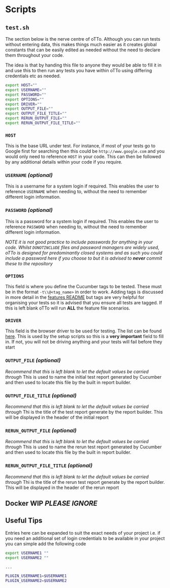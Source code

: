 # **Scripts**

## **`test.sh`**

The section below is the nerve centre of oTTo. Although you can run tests without entering data, this makes things much easier as it creates global constants that can be easily edited as needed without the need to declare them throughout your code.

The idea is that by handing this file to anyone they would be able to fill it in and use this to then run any tests you have within oTTo using differing credentials etc as needed.

```bash
export HOST=""
export USERNAME=""
export PASSWORD=""
export OPTIONS=""
export DRIVER=""
export OUTPUT_FILE=""
export OUTPUT_FILE_TITLE=""
export RERUN_OUTPUT_FILE=""
export RERUN_OUTPUT_FILE_TITLE=""
```

### `HOST`

This is the base URL under test. For instance, if most of your tests go to Google first for searching then this could be `http://www.google.com` and you would only need to reference `HOST` in your code. This can then be followed by any additional details within your code if you require.

### `USERNAME` _(optional)_

This is a username for a system login if required. This enables the user to reference `USERNAME` when needing to, without the need to remember different login information.

### `PASSWORD` _(optional)_

This is a password for a system login if required. This enables the user to reference `PASSWORD` when needing to, without the need to remember different login information.

_NOTE it is not good practice to include passwords for anything in your code. Whilst `DONOTINCLUDE` files and password managers are widely used, oTTo is designed for predominantly closed systems and as such you could include a password here if you choose to but it is advised to **never** commit these to the repository_

### `OPTIONS`

This field is where you define the Cucumber tags to be tested. These must be in the format `-t\\@<tag_name>` in order to work. Adding tags is discussed in more detail in the [features README](../features/README.md) but tags are very helpful for organising your tests so it is advised that you ensure all tests are tagged. If this is left blank oTTo will run **ALL** the feature file scenarios.

### `DRIVER`

This field is the browser driver to be used for testing. The list can be found [here](../features/support/browser_drivers.rb). This is used by the setup scripts so this is a **very important** field to fill in. If not, you will not be driving anything and your tests will fail before they start

### `OUTPUT_FILE` _(optional)_

_Recommend that this is left blank to let the default values be carried through_ This is used to name the initial test report generated by Cucumber and then used to locate this file by the built in report builder.

### `OUTPUT_FILE_TITLE` _(optional)_

_Recommend that this is left blank to let the default values be carried through_ Thi is the title of the test report generate by the report builder. This will be displayed in the header of the initial report

### `RERUN_OUTPUT_FILE` _(optional)_

_Recommend that this is left blank to let the default values be carried through_ This is used to name the rerun test report generated by Cucumber and then used to locate this file by the built in report builder.

### `RERUN_OUTPUT_FILE_TITLE` _(optional)_

_Recommend that this is left blank to let the default values be carried through_ Thi is the title of the rerun test report generate by the report builder. This will be displayed in the header of the rerun report

## **Docker WIP** _PLEASE IGNORE_

## Useful Tips

Entries here can be expanded to suit the exact needs of your project i.e. if you need an additional set of login credentials to be available in your project you can simple add the following code

```bash
export USERNAME1 ""
export USERNAME2 ""

...

PLUGIN_USERNAME1=$USERNAME1
PLUGIN_USERNAME2=$USERNAME2
```
